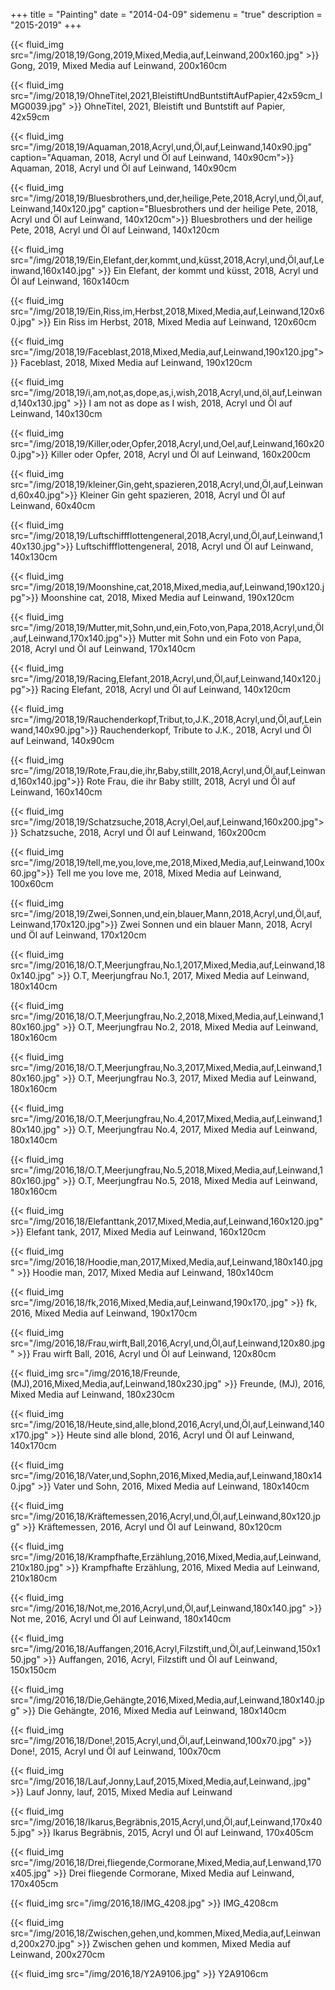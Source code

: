 +++
title = "Painting"
date = "2014-04-09"
sidemenu = "true"
description = "2015-2019"
+++
<p>
{{< fluid_img src="/img/2018,19/Gong,2019,Mixed,Media,auf,Leinwand,200x160.jpg" >}}
Gong, 2019, Mixed Media auf Leinwand, 200x160cm</p>

<p>
{{< fluid_img src="/img/2018,19/OhneTitel,2021,BleistiftUndBuntstiftAufPapier,42x59cm_IMG0039.jpg" >}}
OhneTitel, 2021, Bleistift und Buntstift auf Papier, 42x59cm</p>

<p>
{{< fluid_img src="/img/2018,19/Aquaman,2018,Acryl,und,Öl,auf,Leinwand,140x90.jpg" caption="Aquaman, 2018, Acryl und Öl auf Leinwand, 140x90cm">}}
Aquaman, 2018, Acryl und Öl auf Leinwand, 140x90cm</p>

<p>
{{< fluid_img src="/img/2018,19/Bluesbrothers,und,der,heilige,Pete,2018,Acryl,und,Öl,auf,Leinwand,140x120.jpg" caption="Bluesbrothers und der heilige Pete, 2018, Acryl und Öl auf Leinwand, 140x120cm">}}
Bluesbrothers und der heilige Pete, 2018, Acryl und Öl auf Leinwand, 140x120cm</p>

<p>
{{< fluid_img src="/img/2018,19/Ein,Elefant,der,kommt,und,küsst,2018,Acryl,und,Öl,auf,Leinwand,160x140.jpg" >}}
Ein Elefant, der kommt und küsst, 2018, Acryl und Öl auf Leinwand, 160x140cm</p>

<p>
{{< fluid_img src="/img/2018,19/Ein,Riss,im,Herbst,2018,Mixed,Media,auf,Leinwand,120x60.jpg" >}}
Ein Riss im Herbst, 2018, Mixed Media auf Leinwand, 120x60cm</p>

<p>
{{< fluid_img src="/img/2018,19/Faceblast,2018,Mixed,Media,auf,Leinwand,190x120.jpg">}}
Faceblast, 2018, Mixed Media auf Leinwand, 190x120cm</p>

<p>
{{< fluid_img src="/img/2018,19/i,am,not,as,dope,as,i,wish,2018,Acryl,und,öl,auf,Leinwand,140x130.jpg" >}}
I am not as dope as I wish, 2018, Acryl und Öl auf Leinwand, 140x130cm</p>

<p>
{{< fluid_img src="/img/2018,19/Killer,oder,Opfer,2018,Acryl,und,Oel,auf,Leinwand,160x200.jpg">}}
Killer oder Opfer, 2018, Acryl und Öl auf Leinwand, 160x200cm</p>

<p>
{{< fluid_img src="/img/2018,19/kleiner,Gin,geht,spazieren,2018,Acryl,und,Öl,auf,Leinwand,60x40.jpg">}}
Kleiner Gin geht spazieren, 2018, Acryl und Öl auf Leinwand, 60x40cm</p>

<p>
{{< fluid_img src="/img/2018,19/Luftschiffflottengeneral,2018,Acryl,und,Öl,auf,Leinwand,140x130.jpg">}}
Luftschiffflottengeneral, 2018, Acryl und Öl auf Leinwand, 140x130cm</p>

<p>
{{< fluid_img src="/img/2018,19/Moonshine,cat,2018,Mixed,media,auf,Leinwand,190x120.jpg">}}
Moonshine cat, 2018, Mixed Media auf Leinwand, 190x120cm</p>

<p>
{{< fluid_img src="/img/2018,19/Mutter,mit,Sohn,und,ein,Foto,von,Papa,2018,Acryl,und,Öl,auf,Leinwand,170x140.jpg">}}
Mutter mit Sohn und ein Foto von Papa, 2018, Acryl und Öl auf Leinwand, 170x140cm</p>

<p>
{{< fluid_img src="/img/2018,19/Racing,Elefant,2018,Acryl,und,Öl,auf,Leinwand,140x120.jpg">}}
Racing Elefant, 2018, Acryl und Öl auf Leinwand, 140x120cm</p>

<p>
{{< fluid_img src="/img/2018,19/Rauchenderkopf,Tribut,to,J.K.,2018,Acryl,und,Öl,auf,Leinwand,140x90.jpg">}}
Rauchenderkopf, Tribute to J.K., 2018, Acryl und Öl auf Leinwand, 140x90cm</p>

<p>
{{< fluid_img src="/img/2018,19/Rote,Frau,die,ihr,Baby,stillt,2018,Acryl,und,Öl,auf,Leinwand,160x140.jpg">}}
Rote Frau, die ihr Baby stillt, 2018, Acryl und Öl auf Leinwand, 160x140cm</p>

<p>
{{< fluid_img src="/img/2018,19/Schatzsuche,2018,Acryl,Oel,auf,Leinwand,160x200.jpg">}}
Schatzsuche, 2018, Acryl und Öl auf Leinwand, 160x200cm</p>

<p>
{{< fluid_img src="/img/2018,19/tell,me,you,love,me,2018,Mixed,Media,auf,Leinwand,100x60.jpg">}}
Tell me you love me, 2018, Mixed Media auf Leinwand, 100x60cm</p>

<p>
{{< fluid_img src="/img/2018,19/Zwei,Sonnen,und,ein,blauer,Mann,2018,Acryl,und,Öl,auf,Leinwand,170x120.jpg">}}
Zwei Sonnen und ein blauer Mann, 2018, Acryl und Öl auf Leinwand, 170x120cm</p>

<p>
{{< fluid_img src="/img/2016,18/O.T,Meerjungfrau,No.1,2017,Mixed,Media,auf,Leinwand,180x140.jpg" >}}
O.T, Meerjungfrau No.1, 2017, Mixed Media auf Leinwand, 180x140cm</p>

<p>
{{< fluid_img src="/img/2016,18/O.T,Meerjungfrau,No.2,2018,Mixed,Media,auf,Leinwand,180x160.jpg" >}}
O.T, Meerjungfrau No.2, 2018, Mixed Media auf Leinwand, 180x160cm</p>

<p>
{{< fluid_img src="/img/2016,18/O.T,Meerjungfrau,No.3,2017,Mixed,Media,auf,Leinwand,180x160.jpg" >}}
O.T, Meerjungfrau No.3, 2017, Mixed Media auf Leinwand, 180x160cm</p>

<p>
{{< fluid_img src="/img/2016,18/O.T,Meerjungfrau,No.4,2017,Mixed,Media,auf,Leinwand,180x140.jpg" >}}
O.T, Meerjungfrau No.4, 2017, Mixed Media auf Leinwand, 180x140cm</p>

<p>
{{< fluid_img src="/img/2016,18/O.T,Meerjungfrau,No.5,2018,Mixed,Media,auf,Leinwand,180x160.jpg" >}}
O.T, Meerjungfrau No.5, 2018, Mixed Media auf Leinwand, 180x160cm</p>

<p>
{{< fluid_img src="/img/2016,18/Elefanttank,2017,Mixed,Media,auf,Leinwand,160x120.jpg" >}}
Elefant tank, 2017, Mixed Media auf Leinwand, 160x120cm</p>

<p>
{{< fluid_img src="/img/2016,18/Hoodie,man,2017,Mixed,Media,auf,Leinwand,180x140.jpg" >}}
Hoodie man, 2017, Mixed Media auf Leinwand, 180x140cm</p>

<p>
{{< fluid_img src="/img/2016,18/fk,2016,Mixed,Media,auf,Leinwand,190x170,.jpg" >}}
fk, 2016, Mixed Media auf Leinwand, 190x170cm</p>

<p>
{{< fluid_img src="/img/2016,18/Frau,wirft,Ball,2016,Acryl,und,Öl,auf,Leinwand,120x80.jpg" >}}
Frau wirft Ball, 2016, Acryl und Öl auf Leinwand, 120x80cm</p>

<p>
{{< fluid_img src="/img/2016,18/Freunde,(MJ),2016,Mixed,Media,auf,Leinwand,180x230.jpg" >}}
Freunde, (MJ), 2016, Mixed Media auf Leinwand, 180x230cm</p>

<p>
{{< fluid_img src="/img/2016,18/Heute,sind,alle,blond,2016,Acryl,und,Öl,auf,Leinwand,140x170.jpg" >}}
Heute sind alle blond, 2016, Acryl und Öl auf Leinwand, 140x170cm</p>

<p>
{{< fluid_img src="/img/2016,18/Vater,und,Sophn,2016,Mixed,Media,auf,Leinwand,180x140.jpg" >}}
Vater und Sohn, 2016, Mixed Media auf Leinwand, 180x140cm</p>

<p>
{{< fluid_img src="/img/2016,18/Kräftemessen,2016,Acryl,und,Öl,auf,Leinwand,80x120.jpg" >}}
Kräftemessen, 2016, Acryl und Öl auf Leinwand, 80x120cm</p>

<p>
{{< fluid_img src="/img/2016,18/Krampfhafte,Erzählung,2016,Mixed,Media,auf,Leinwand,210x180.jpg" >}}
Krampfhafte Erzählung, 2016, Mixed Media auf Leinwand, 210x180cm</p>

<p>
{{< fluid_img src="/img/2016,18/Not,me,2016,Acryl,und,Öl,auf,Leinwand,180x140.jpg" >}}
Not me, 2016, Acryl und Öl auf Leinwand, 180x140cm</p>

<p>
{{< fluid_img src="/img/2016,18/Auffangen,2016,Acryl,Filzstift,und,Öl,auf,Leinwand,150x150.jpg" >}}
Auffangen, 2016, Acryl, Filzstift und Öl auf Leinwand, 150x150cm</p>

<p>
{{< fluid_img src="/img/2016,18/Die,Gehängte,2016,Mixed,Media,auf,Leinwand,180x140.jpg" >}}
Die Gehängte, 2016, Mixed Media auf Leinwand, 180x140cm</p>

<p>
{{< fluid_img src="/img/2016,18/Done!,2015,Acryl,und,Öl,auf,Leinwand,100x70.jpg" >}}
Done!, 2015, Acryl und Öl auf Leinwand, 100x70cm</p>

<p>
{{< fluid_img src="/img/2016,18/Lauf,Jonny,Lauf,2015,Mixed,Media,auf,Leinwand,.jpg" >}}
Lauf Jonny, lauf, 2015, Mixed Media auf Leinwand</p>

<p>
{{< fluid_img src="/img/2016,18/Ikarus,Begräbnis,2015,Acryl,und,Öl,auf,Leinwand,170x405.jpg" >}}
Ikarus Begräbnis, 2015, Acryl und Öl auf Leinwand, 170x405cm</p>

<p>
{{< fluid_img src="/img/2016,18/Drei,fliegende,Cormorane,Mixed,Media,auf,Lenwand,170x405.jpg" >}}
Drei fliegende Cormorane, Mixed Media auf Leinwand, 170x405cm</p>

<p>
{{< fluid_img src="/img/2016,18/IMG_4208.jpg" >}}
IMG_4208cm</p>

<p>
{{< fluid_img src="/img/2016,18/Zwischen,gehen,und,kommen,Mixed,Media,auf,Leinwand,200x270.jpg" >}}
Zwischen gehen und kommen, Mixed Media auf Leinwand, 200x270cm</p>

<p>
{{< fluid_img src="/img/2016,18/Y2A9106.jpg" >}}
Y2A9106cm</p>

